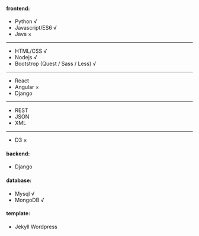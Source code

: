 #### frontend: 
 * Python             √
 * Javascript/ES6     √  
 * Java               ×
 ---
 * HTML/CSS           √       
 * Nodejs             √ 
 * Bootstrop (Quest / Sass / Less)    √
 ---
 * React   
 * Angular            ×
 * Django 
 ---  
 * REST
 * JSON
 * XML
 ---   
 * D3                 ×
             

#### backend: 
 * Django

#### database:
 * Mysql              √
 * MongoDB            √

#### template: 
 * Jekyll Wordpress
